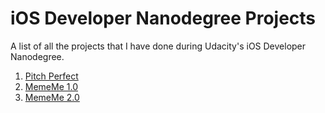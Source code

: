 # iOS Developer Nanodegree Projects
A list of all the projects that I have done during Udacity's iOS Developer Nanodegree.

1. [Pitch Perfect](PitchPerfect)
2. [MemeMe 1.0](MemeMe1.0)
3. [MemeMe 2.0](MemeMe2.0)
